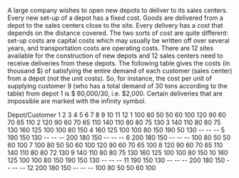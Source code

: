 A large company wishes to open new depots to deliver to its sales centers. Every new set-up of a depot has
a fixed cost. Goods are delivered from a depot to the sales centers close to the site. Every delivery has a cost
that depends on the distance covered. The two sorts of cost are quite different: set-up costs are capital costs
which may usually be written off over several years, and transportation costs are operating costs.
There are 12 sites available for the construction of new depots and 12 sales centers need to receive
deliveries from these depots. The following table gives the costs (in thousand $) of satisfying the entire
demand of each customer (sales center) from a depot (not the unit costs). So, for instance, the cost per
unit of supplying customer 9 (who has a total demand of 30 tons according to the table) from depot 1 is $
60,000/30, i.e. $2,000. Certain deliveries that are impossible are marked with the infinity symbol.



Depot/Customer  1   2   3   4   5   6   7   8   9   10  11  12
1               100 80  50  50  60  100 120 90  60  70  65  110
2               120 90  60  70  65  110 140 110 80  80  75  130
3               140 110 80  80  75  130 160 125 100 100 80  150
4               160 125 100 100 80  150 190 50  130 --  --  --
5               190 150 130 --  --  --  200 180 150 --  --  --
6               200 180 150 --  --  --   100 80 50  50  60  100
7               100 80  50  50  60  100 120 90  60  70  65  100
8               120 90  60  70  65  110 140 110 80  80  72  130
9               140 110 80  80  75  130 160 125 100 100 80  150
10              160 125 100 100 80  150 190 150 130 --  --  -- 
11              190 150 130 --  --  --  200 180 150 --  --  -- 
12              200 180 150 --  --  --  100 80  50  50  60  100
